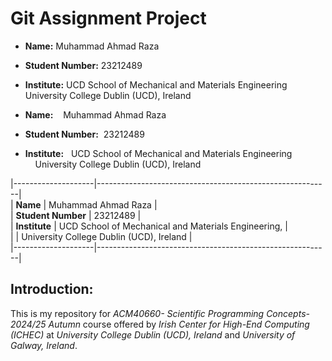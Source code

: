 # Git Assignment Project


* **Name:**		Muhammad Ahmad Raza
* **Student Number:**	23212489
* **Institute:** 	UCD School of Mechanical and Materials Engineering
	   		University College Dublin (UCD), Ireland


* **Name:**&nbsp;&nbsp;&nbsp;&nbsp;Muhammad Ahmad Raza  
* **Student Number:**&nbsp;&nbsp;23212489  
* **Institute:**&nbsp;&nbsp;&nbsp;UCD School of Mechanical and Materials Engineering  
&nbsp;&nbsp;&nbsp;&nbsp;University College Dublin (UCD), Ireland  

 
|--------------------|----------------------------------------------------------|  
| **Name**           | Muhammad Ahmad Raza                                      |  
| **Student Number** | 23212489                                                 |  
| **Institute**      | UCD School of Mechanical and Materials Engineering,      |  
|                    | University College Dublin (UCD), Ireland                 |  
|--------------------|----------------------------------------------------------|  



## Introduction:

This is my repository for *ACM40660- Scientific Programming Concepts- 2024/25 Autumn* course offered by *Irish Center for High-End Computing (ICHEC)* at *University College Dublin (UCD), Ireland* and *University of Galway, Ireland*.


